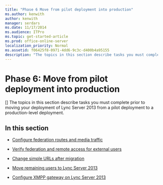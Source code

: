 ```yaml
---
title: "Phase 6 Move from pilot deployment into production"
ms.author: kenwith
author: kenwith
manager: serdars
ms.date: 11/17/2014
ms.audience: ITPro
ms.topic: get-started-article
ms.prod: office-online-server
localization_priority: Normal
ms.assetid: f06425f8-0971-4dd6-9c3c-d400b4a95155
description: "The topics in this section describe tasks you must complete prior to moving your deployment of Lync Server 2013 from a pilot deployment to a production-level deployment."
---
```


# Phase 6: Move from pilot deployment into production
[]
The topics in this section describe tasks you must complete prior to moving your deployment of Lync Server 2013 from a pilot deployment to a production-level deployment.
  
## In this section

- [Configure federation routes and media traffic](configure-federation-routes-and-media-traffic.md)
    
- [Verify federation and remote access for external users](verify-federation-and-remote-access-for-external-users.md)
    
- [Change simple URLs after migration](change-simple-urls-after-migration.md)
    
- [Move remaining users to Lync Server 2013](move-remaining-users-to-lync-server-2013.md)
    
- [Configure XMPP gateway on Lync Server 2013](configure-xmpp-gateway-on-lync-server-2013.md)
    

